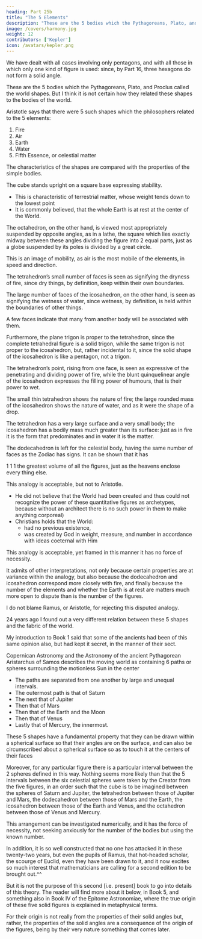 ```yaml
---
heading: Part 25b
title: "The 5 Elements"
description: "These are the 5 bodies which the Pythagoreans, Plato, and Proclus called the world shapes. But I think it is not certain how they related these shapes to the bodies of the world"
image: /covers/harmony.jpg
weight: 12
contributors: ['Kepler']
icon: /avatars/kepler.png
---
```



We have dealt with all cases involving only pentagons, and with all those in which only one kind of figure is used: since, by Part 16, three hexagons do not form a solid angle. 

These are the 5 bodies which the Pythagoreans, Plato, and Proclus called the world shapes. But I think it is not certain how they related these shapes to the bodies of the world.

Aristotle says that there were 5 such shapes which the philosophers related to the 5 elements: 

1. Fire
2. Air
3. Earth
4. Water
5. Fifth Essence, or celestial matter

The characteristics of the shapes are compared with the properties of the simple bodies.

The cube stands upright on a square base expressing stability.
- This is characteristic of terrestrial matter, whose weight tends down to the lowest point
- It is commonly believed, that the whole Earth is at rest at the center of the World. 

The octahedron, on the other hand, is viewed most appropriately suspended by opposite angles, as in a lathe, the square
which lies exactly midway between these angles dividing the figure into 2 equal parts, just as a globe suspended by its poles is divided by a great circle.

This is an image of mobility, as air is the most mobile of the elements, in speed and direction.

The tetrahedron’s small number of faces is seen as signifying the dryness of fire, since dry things, by definition, keep within their own boundaries.

The large number of faces of the icosahedron, on the other hand, is seen as signifying the wetness of water, since wetness,
by definition, is held within the boundaries of other things.

A few faces indicate that many from another body will be associated with them.

Furthermore, the plane trigon is proper to the tetrahedron, since the complete tetrahedral figure is a solid trigon,
while the same trigon is not proper to the icosahedron, but, rather incidental to it, since the solid shape of the icosahedron is like a pentagon, not a trigon.

The tetrahedron’s point, rising from one face, is seen as expressive of the penetrating and dividing power of fire, while the blunt quinquelinear angle of the icosahedron expresses the filling power of humours, that is their power to wet.

The small thin tetrahedron shows the nature of fire; the large rounded mass of the icosahedron shows the nature of water, and as it were the shape of a drop.

The tetrahedron has a very large surface and a very small body; the icosahedron has a bodily mass much greater than its surface: just as in fire it is the form that predominates and in water it is the matter.

The dodecahedron is left for the celestial body, having the same number of faces as the Zodiac has signs. It can be shown that it has 

1 1
1
the greatest volume of all the figures, just as the heavens enclose every­
thing else.


This analogy is acceptable, but not to Aristotle.
- He did not believe that the World had been created and thus could not
recognize the power of these quantitative figures as archetypes, because without an architect there is no such power in them to make anything corporeal)
- Christians holds that the World:
  - had no previous existence,
  - was created by God in weight, measure, and number in accordance with ideas coeternal with Him

This analogy is acceptable, yet framed in this manner it has no force of necessity.

It admits of other interpretations, not only because certain properties are at variance within the analogy, but also because the dodecahedron and icosahedron correspond more closely with fire, and finally because the number of the elements and whether the Earth is at rest are matters much more open to dispute than is the number
of the figures.

<!-- If the Pythagoreans held out against this theory,  -->

I do not blame Ramus, or Aristotle, for rejecting this disputed analogy. 

24 years ago I found out a very different relation between these 5 shapes and the fabric of the world.

My introduction to Book 1 said that some of the ancients had been of this same opinion also, but had kept it secret, in the manner of their sect. 

Copernican Astronomy and the Astronomy of the ancient Pythagorean Aristarchus of Samos describes the moving world as containing 6 paths or spheres surrounding the motionless Sun in the center
- The paths are separated from one another by large and unequal intervals.
- The outermost path is that of Saturn
- The next that of Jupiter
- Then that of Mars
- Then that of the Earth and the Moon
- Then that of Venus 
- Lastly that of Mercury, the innermost.
  

These 5 shapes have a fundamental property that they can be drawn within a spherical surface so that their angles are on the surface, and can also be circumscribed about a spherical surface so as to touch it at the centers of their faces

Moreover, for any particular figure there is a particular interval between the 2 spheres defined in this way. Nothing seems more likely than that the 5 intervals between the six celestial spheres were taken by the Creator from the five figures, in an order such that the cube is to be imagined between the spheres of Saturn and Jupiter, the tetrahedron between those of Jupiter and Mars, the dodecahedron between those of Mars and the Earth, the icosahedron between those of the Earth and Venus, and the octahedron between those of Venus and Mercury.

This arrangement can be investigated numerically, and it has the force of necessity, not seeking anxiously for the number of the bodies but using the known number.

In addition, it is so well constructed that no one has attacked it in these twenty-two years, but even the pupils of Ramus, that hot-headed scholar, the scourge of Euclid, even they have been drawn to it, and it now excites so much interest that mathematicians are calling for a second edition to be brought out.^^ 

But it is not the purpose of this second [i.e. present] book to go into details of this theory. The reader will find more about it below, in Book 5, and something also in Book IV of the Epitome Astronomiae, where the true origin of these five solid figures is explained in metaphysical terms.

For their origin is not really from the properties of their solid angles but, rather, the properties of the solid angles are
a consequence of the origin of the figures, being by their very nature something that comes later.
